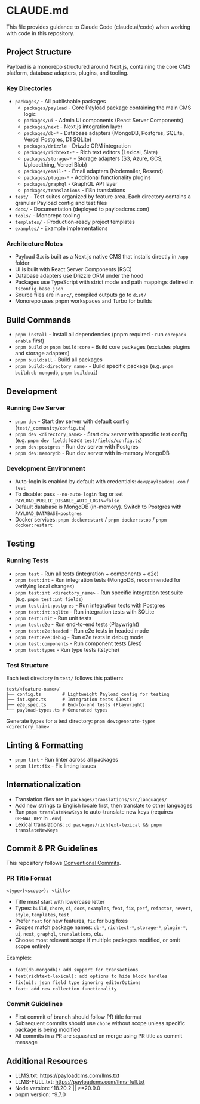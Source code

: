 # CLAUDE.md

This file provides guidance to Claude Code (claude.ai/code) when working with code in this repository.

## Project Structure

Payload is a monorepo structured around Next.js, containing the core CMS platform, database adapters, plugins, and tooling.

### Key Directories

- `packages/` - All publishable packages
  - `packages/payload` - Core Payload package containing the main CMS logic
  - `packages/ui` - Admin UI components (React Server Components)
  - `packages/next` - Next.js integration layer
  - `packages/db-*` - Database adapters (MongoDB, Postgres, SQLite, Vercel Postgres, D1 SQLite)
  - `packages/drizzle` - Drizzle ORM integration
  - `packages/richtext-*` - Rich text editors (Lexical, Slate)
  - `packages/storage-*` - Storage adapters (S3, Azure, GCS, Uploadthing, Vercel Blob)
  - `packages/email-*` - Email adapters (Nodemailer, Resend)
  - `packages/plugin-*` - Additional functionality plugins
  - `packages/graphql` - GraphQL API layer
  - `packages/translations` - i18n translations
- `test/` - Test suites organized by feature area. Each directory contains a granular Payload config and test files
- `docs/` - Documentation (deployed to payloadcms.com)
- `tools/` - Monorepo tooling
- `templates/` - Production-ready project templates
- `examples/` - Example implementations

### Architecture Notes

- Payload 3.x is built as a Next.js native CMS that installs directly in `/app` folder
- UI is built with React Server Components (RSC)
- Database adapters use Drizzle ORM under the hood
- Packages use TypeScript with strict mode and path mappings defined in `tsconfig.base.json`
- Source files are in `src/`, compiled outputs go to `dist/`
- Monorepo uses pnpm workspaces and Turbo for builds

## Build Commands

- `pnpm install` - Install all dependencies (pnpm required - run `corepack enable` first)
- `pnpm build` or `pnpm build:core` - Build core packages (excludes plugins and storage adapters)
- `pnpm build:all` - Build all packages
- `pnpm build:<directory_name>` - Build specific package (e.g. `pnpm build:db-mongodb`, `pnpm build:ui`)

## Development

### Running Dev Server

- `pnpm dev` - Start dev server with default config (`test/_community/config.ts`)
- `pnpm dev <directory_name>` - Start dev server with specific test config (e.g. `pnpm dev fields` loads `test/fields/config.ts`)
- `pnpm dev:postgres` - Run dev server with Postgres
- `pnpm dev:memorydb` - Run dev server with in-memory MongoDB

### Development Environment

- Auto-login is enabled by default with credentials: `dev@payloadcms.com` / `test`
- To disable: pass `--no-auto-login` flag or set `PAYLOAD_PUBLIC_DISABLE_AUTO_LOGIN=false`
- Default database is MongoDB (in-memory). Switch to Postgres with `PAYLOAD_DATABASE=postgres`
- Docker services: `pnpm docker:start` / `pnpm docker:stop` / `pnpm docker:restart`

## Testing

### Running Tests

- `pnpm test` - Run all tests (integration + components + e2e)
- `pnpm test:int` - Run integration tests (MongoDB, recommended for verifying local changes)
- `pnpm test:int <directory_name>` - Run specific integration test suite (e.g. `pnpm test:int fields`)
- `pnpm test:int:postgres` - Run integration tests with Postgres
- `pnpm test:int:sqlite` - Run integration tests with SQLite
- `pnpm test:unit` - Run unit tests
- `pnpm test:e2e` - Run end-to-end tests (Playwright)
- `pnpm test:e2e:headed` - Run e2e tests in headed mode
- `pnpm test:e2e:debug` - Run e2e tests in debug mode
- `pnpm test:components` - Run component tests (Jest)
- `pnpm test:types` - Run type tests (tstyche)

### Test Structure

Each test directory in `test/` follows this pattern:

```
test/<feature-name>/
├── config.ts        # Lightweight Payload config for testing
├── int.spec.ts      # Integration tests (Jest)
├── e2e.spec.ts      # End-to-end tests (Playwright)
└── payload-types.ts # Generated types
```

Generate types for a test directory: `pnpm dev:generate-types <directory_name>`

## Linting & Formatting

- `pnpm lint` - Run linter across all packages
- `pnpm lint:fix` - Fix linting issues

## Internationalization

- Translation files are in `packages/translations/src/languages/`
- Add new strings to English locale first, then translate to other languages
- Run `pnpm translateNewKeys` to auto-translate new keys (requires `OPENAI_KEY` in `.env`)
- Lexical translations: `cd packages/richtext-lexical && pnpm translateNewKeys`

## Commit & PR Guidelines

This repository follows [Conventional Commits](https://www.conventionalcommits.org/).

### PR Title Format

`<type>(<scope>): <title>`

- Title must start with lowercase letter
- Types: `build`, `chore`, `ci`, `docs`, `examples`, `feat`, `fix`, `perf`, `refactor`, `revert`, `style`, `templates`, `test`
- Prefer `feat` for new features, `fix` for bug fixes
- Scopes match package names: `db-*`, `richtext-*`, `storage-*`, `plugin-*`, `ui`, `next`, `graphql`, `translations`, etc.
- Choose most relevant scope if multiple packages modified, or omit scope entirely

Examples:

- `feat(db-mongodb): add support for transactions`
- `feat(richtext-lexical): add options to hide block handles`
- `fix(ui): json field type ignoring editorOptions`
- `feat: add new collection functionality`

### Commit Guidelines

- First commit of branch should follow PR title format
- Subsequent commits should use `chore` without scope unless specific package is being modified
- All commits in a PR are squashed on merge using PR title as commit message

## Additional Resources

- LLMS.txt: <https://payloadcms.com/llms.txt>
- LLMS-FULL.txt: <https://payloadcms.com/llms-full.txt>
- Node version: ^18.20.2 || >=20.9.0
- pnpm version: ^9.7.0
